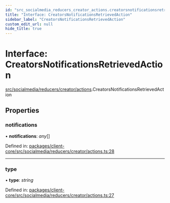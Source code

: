 ```yaml
---
id: "src_socialmedia_reducers_creator_actions.creatorsnotificationsretrievedaction"
title: "Interface: CreatorsNotificationsRetrievedAction"
sidebar_label: "CreatorsNotificationsRetrievedAction"
custom_edit_url: null
hide_title: true
---
```


# Interface: CreatorsNotificationsRetrievedAction

[src/socialmedia/reducers/creator/actions](../modules/src_socialmedia_reducers_creator_actions.md).CreatorsNotificationsRetrievedAction

## Properties

### notifications

• **notifications**: *any*[]

Defined in: [packages/client-core/src/socialmedia/reducers/creator/actions.ts:28](https://github.com/xr3ngine/xr3ngine/blob/7e8e151f1/packages/client-core/src/socialmedia/reducers/creator/actions.ts#L28)

___

### type

• **type**: *string*

Defined in: [packages/client-core/src/socialmedia/reducers/creator/actions.ts:27](https://github.com/xr3ngine/xr3ngine/blob/7e8e151f1/packages/client-core/src/socialmedia/reducers/creator/actions.ts#L27)

